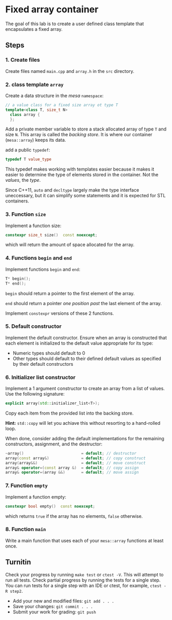 # Fixed array container

The goal of this lab is to create a user defined
class template that encapsulates a fixed array.

## Steps

### 1. Create files
Create files named `main.cpp` and `array.h`
in the `src` directory.

### 2. class template `array`
Create a data structure in the *mesa* `namespace`:

```cpp
// a value class for a fixed size array ot type T
template<class T, size_t N>
  class array {
  };
```

Add a private member variable to store a stack allocated array
of type `T` and size `N`.
This array is called the *backing store*.
It is where our container (`mesa::array`) keeps its data.

add a public `typedef`:

```cpp
typedef T value_type
```

This typedef makes working with templates easier because it makes it
easier to determine the type of elements stored in the container.
Not the *values*, the *type*.

Since C++11, `auto` and `decltype` largely make the type interface
uneccessary, but it can simplify some statements and it is expected
for STL containers.

### 3. Function `size`
Implement a function size:

```cpp
constexpr size_t size()  const noexcept;
```

which will return the amount of space allocated for the array.

### 4. Functions `begin` and `end`
Implement functions `begin` and `end`:

```cpp
T* begin();
T* end();
```

`begin` should return a pointer to the first element of the array.

`end` should return a pointer *one position past* the last element
of the array.

Implement `constexpr` versions of these 2 functions.

### 5. Default constructor
Implement the default constructor.
Ensure when an array is constructed that each element
is initialized to the default value appropriate for its type:

- Numeric types should default to 0
- Other types should default to their defined default values
  as specified by their default constructors

### 6. Initializer list constructor
Implement a 1 argument constructor to create an array
from a list of values.
Use the following signature:

```cpp
explicit array(std::initializer_list<T>);
```

Copy each item from the provided list into the backing store.

**Hint:** `std::copy` will let you achiave this without resorting to
a hand-rolled loop.

When done, consider adding the default implementations for 
the remaining constructors, assignment, and the destructor:

```cpp
~array()                         = default; // destructor
array(const array&)              = default; // copy construct
array(array&&)                   = default; // move construct
array& operator=(const array &)  = default; // copy assign
array& operator=(array &&)       = default; // move assign
```

### 7. Function `empty`
Implement a function empty:

```cpp
constexpr bool empty()  const noexcept;
```

which returns `true` if the array has no elements, `false` otherwise.

### 8. Function `main`
Write a main function that uses each of your `mesa::array` functions at least once.

## Turnitin
Check your progress by running `make test` or `ctest -V`.
This will attempt to run all tests.
Check partial progress by running the tests for a single step.
You can run tests for a single step with an IDE or ctest,
for example, `ctest -R step2`.

- Add your new and modified files: `git add . . . `
- Save your changes: `git commit . . . `
- Submit your work for grading: `git push`


